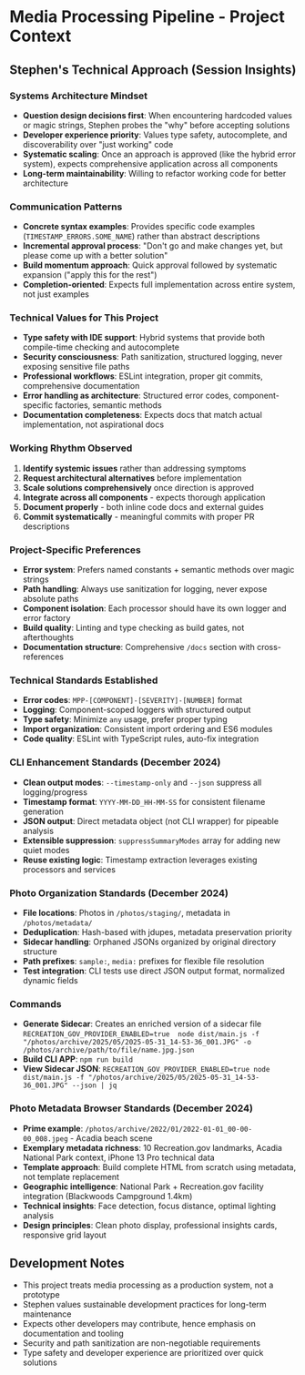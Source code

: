 # Media Processing Pipeline - Project Context

## Stephen's Technical Approach (Session Insights)

### Systems Architecture Mindset
- **Question design decisions first**: When encountering hardcoded values or magic strings, Stephen probes the "why" before accepting solutions
- **Developer experience priority**: Values type safety, autocomplete, and discoverability over "just working" code
- **Systematic scaling**: Once an approach is approved (like the hybrid error system), expects comprehensive application across all components
- **Long-term maintainability**: Willing to refactor working code for better architecture

### Communication Patterns
- **Concrete syntax examples**: Provides specific code examples (`TIMESTAMP_ERRORS.SOME_NAME`) rather than abstract descriptions
- **Incremental approval process**: "Don't go and make changes yet, but please come up with a better solution"
- **Build momentum approach**: Quick approval followed by systematic expansion ("apply this for the rest")
- **Completion-oriented**: Expects full implementation across entire system, not just examples

### Technical Values for This Project
- **Type safety with IDE support**: Hybrid systems that provide both compile-time checking and autocomplete
- **Security consciousness**: Path sanitization, structured logging, never exposing sensitive file paths
- **Professional workflows**: ESLint integration, proper git commits, comprehensive documentation
- **Error handling as architecture**: Structured error codes, component-specific factories, semantic methods
- **Documentation completeness**: Expects docs that match actual implementation, not aspirational docs

### Working Rhythm Observed
1. **Identify systemic issues** rather than addressing symptoms
2. **Request architectural alternatives** before implementation
3. **Scale solutions comprehensively** once direction is approved  
4. **Integrate across all components** - expects thorough application
5. **Document properly** - both inline code docs and external guides
6. **Commit systematically** - meaningful commits with proper PR descriptions

### Project-Specific Preferences
- **Error system**: Prefers named constants + semantic methods over magic strings
- **Path handling**: Always use sanitization for logging, never expose absolute paths
- **Component isolation**: Each processor should have its own logger and error factory
- **Build quality**: Linting and type checking as build gates, not afterthoughts
- **Documentation structure**: Comprehensive `/docs` section with cross-references

### Technical Standards Established
- **Error codes**: `MPP-[COMPONENT]-[SEVERITY]-[NUMBER]` format
- **Logging**: Component-scoped loggers with structured output
- **Type safety**: Minimize `any` usage, prefer proper typing
- **Import organization**: Consistent import ordering and ES6 modules
- **Code quality**: ESLint with TypeScript rules, auto-fix integration

### CLI Enhancement Standards (December 2024)
- **Clean output modes**: `--timestamp-only` and `--json` suppress all logging/progress
- **Timestamp format**: `YYYY-MM-DD_HH-MM-SS` for consistent filename generation
- **JSON output**: Direct metadata object (not CLI wrapper) for pipeable analysis
- **Extensible suppression**: `suppressSummaryModes` array for adding new quiet modes
- **Reuse existing logic**: Timestamp extraction leverages existing processors and services

### Photo Organization Standards (December 2024)
- **File locations**: Photos in `/photos/staging/`, metadata in `/photos/metadata/`
- **Deduplication**: Hash-based with jdupes, metadata preservation priority
- **Sidecar handling**: Orphaned JSONs organized by original directory structure
- **Path prefixes**: `sample:`, `media:` prefixes for flexible file resolution
- **Test integration**: CLI tests use direct JSON output format, normalized dynamic fields

### Commands
- **Generate Sidecar**: Creates an enriched version of a sidecar file
`RECREATION_GOV_PROVIDER_ENABLED=true  node dist/main.js -f "/photos/archive/2025/05/2025-05-31_14-53-36_001.JPG" -o /photos/archive/path/to/file/name.jpg.json`
- **Build CLI APP**: `npm run build`
- **View Sidecar JSON**: `RECREATION_GOV_PROVIDER_ENABLED=true node dist/main.js -f "/photos/archive/2025/05/2025-05-31_14-53-36_001.JPG" --json | jq`

### Photo Metadata Browser Standards (December 2024)
- **Prime example**: `/photos/archive/2022/01/2022-01-01_00-00-00_008.jpeg` - Acadia beach scene
- **Exemplary metadata richness**: 10 Recreation.gov landmarks, Acadia National Park context, iPhone 13 Pro technical data
- **Template approach**: Build complete HTML from scratch using metadata, not template replacement
- **Geographic intelligence**: National Park + Recreation.gov facility integration (Blackwoods Campground 1.4km)
- **Technical insights**: Face detection, focus distance, optimal lighting analysis
- **Design principles**: Clean photo display, professional insights cards, responsive grid layout

## Development Notes
- This project treats media processing as a production system, not a prototype
- Stephen values sustainable development practices for long-term maintenance
- Expects other developers may contribute, hence emphasis on documentation and tooling
- Security and path sanitization are non-negotiable requirements
- Type safety and developer experience are prioritized over quick solutions